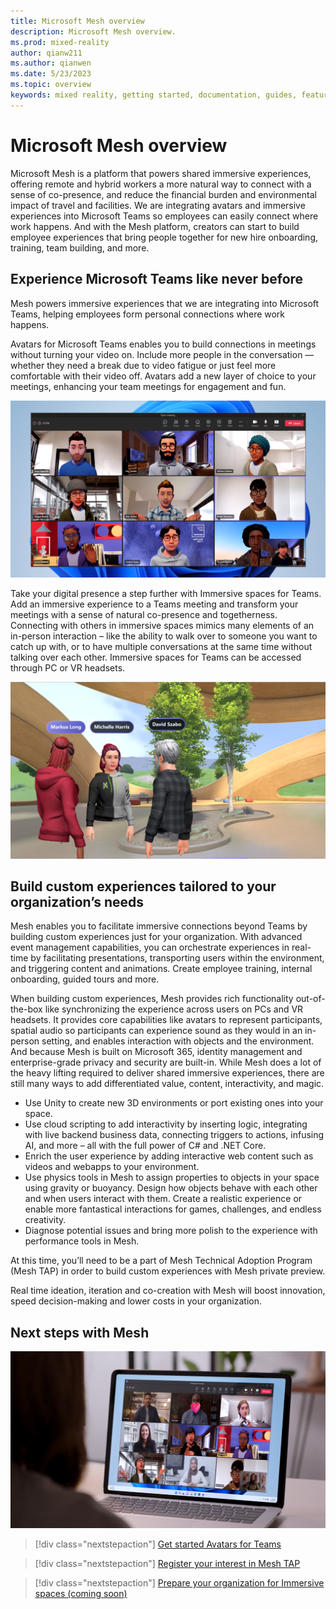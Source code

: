 ```yaml
---
title: Microsoft Mesh overview
description: Microsoft Mesh overview.
ms.prod: mixed-reality
author: qianw211
ms.author: qianwen
ms.date: 5/23/2023
ms.topic: overview
keywords: mixed reality, getting started, documentation, guides, features, holograms
---
```


# Microsoft Mesh overview

Microsoft Mesh is a platform that powers shared immersive experiences, offering remote and hybrid workers a more natural way to connect with a sense of co-presence, and reduce the financial burden and environmental impact of travel and facilities. We are integrating avatars and immersive experiences into Microsoft Teams so employees can easily connect where work happens. And with the Mesh platform, creators can start to build employee experiences that bring people together for new hire onboarding, training, team building, and more. 

## Experience Microsoft Teams like never before

Mesh powers immersive experiences that we are integrating into Microsoft Teams, helping employees form personal connections where work happens. 

Avatars for Microsoft Teams enables you to build connections in meetings without turning your video on. Include more people in the conversation — whether they need a break due to video fatigue or just feel more comfortable with their video off. Avatars add a new layer of choice to your meetings, enhancing your team meetings for engagement and fun. 

![An image of people meeting in Microsoft Teams as avatars.](media/avatars-hero-image.png)

Take your digital presence a step further with Immersive spaces for Teams. Add an immersive experience to a Teams meeting and transform your meetings with a sense of natural co-presence and togetherness. Connecting with others in immersive spaces mimics many elements of an in-person interaction – like the ability to walk over to someone you want to catch up with, or to have multiple conversations at the same time without talking over each other. Immersive spaces for Teams can be accessed through PC or VR headsets.

![An image of people meeting in Mesh Immersive spaces for Teams as avatars.](media/immersive-space-meeting.png)

## Build custom experiences tailored to your organization’s needs

Mesh enables you to facilitate immersive connections beyond Teams by building custom experiences just for your organization. With advanced event management capabilities, you can orchestrate experiences in real-time by facilitating presentations, transporting users within the environment, and triggering content and animations. Create employee training, internal onboarding, guided tours and more.

When building custom experiences, Mesh provides rich functionality out-of-the-box like synchronizing the experience across users on PCs and VR headsets. It provides core capabilities like avatars to represent participants, spatial audio so participants can experience sound as they would in an in-person setting, and enables interaction with objects and the environment. And because Mesh is built on Microsoft 365, identity management and enterprise-grade privacy and security are built-in. While Mesh does a lot of the heavy lifting required to deliver shared immersive experiences, there are still many ways to add differentiated value, content, interactivity, and magic. 

* Use Unity to create new 3D environments or port existing ones into your space. 
* Use cloud scripting to add interactivity by inserting logic, integrating with live backend business data, connecting triggers to actions, infusing AI, and more – all with the full power of C# and .NET Core.
* Enrich the user experience by adding interactive web content such as videos and webapps to your environment.
* Use physics tools in Mesh to assign properties to objects in your space using gravity or buoyancy. Design how objects behave with each other and when users interact with them. Create a realistic experience or enable more fantastical interactions for games, challenges, and endless creativity.
* Diagnose potential issues and bring more polish to the experience with performance tools in Mesh.

At this time, you’ll need to be a part of Mesh Technical Adoption Program (Mesh TAP) in order to build custom experiences with Mesh private preview.

Real time ideation, iteration and co-creation with Mesh will boost innovation, speed decision-making and lower costs in your organization.

## Next steps with Mesh

![An image of people meeting in Microsoft Teams as avatars on a laptop PC.](media/avatars-in-meetings.png)

   > [!div class="nextstepaction"]
   > [Get started Avatars for Teams](http://support.microsoft.com/topic/5384e7b7-30c7-4bcb-8065-0c9e830cc8ad)

   > [!div class="nextstepaction"]
   > [Register your interest in Mesh TAP](https://aka.ms/JoinMeshTAP)

   > [!div class="nextstepaction"]
   > [Prepare your organization for Immersive spaces (coming soon)](/microsoftteams/public-preview-doc-updates)




